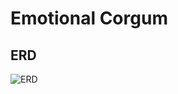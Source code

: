 # Emotional Corgum

## ERD

![ERD](https://www.dropbox.com/s/x8spuet657e9xvq/Project%202%20ERD.png)
